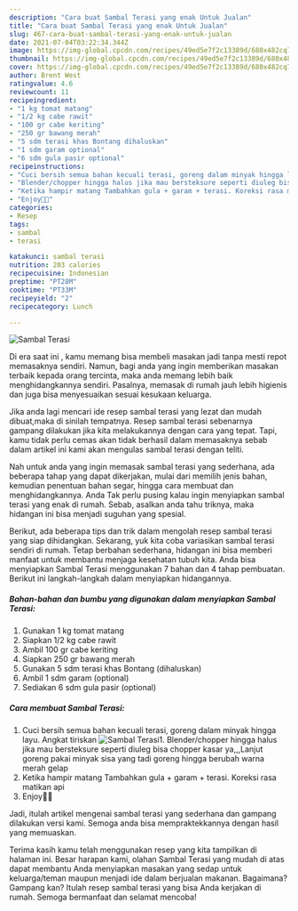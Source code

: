 ```yaml
---
description: "Cara buat Sambal Terasi yang enak Untuk Jualan"
title: "Cara buat Sambal Terasi yang enak Untuk Jualan"
slug: 467-cara-buat-sambal-terasi-yang-enak-untuk-jualan
date: 2021-07-04T03:22:34.344Z
image: https://img-global.cpcdn.com/recipes/49ed5e7f2c13389d/680x482cq70/sambal-terasi-foto-resep-utama.jpg
thumbnail: https://img-global.cpcdn.com/recipes/49ed5e7f2c13389d/680x482cq70/sambal-terasi-foto-resep-utama.jpg
cover: https://img-global.cpcdn.com/recipes/49ed5e7f2c13389d/680x482cq70/sambal-terasi-foto-resep-utama.jpg
author: Brent West
ratingvalue: 4.6
reviewcount: 11
recipeingredient:
- "1 kg tomat matang"
- "1/2 kg cabe rawit"
- "100 gr cabe keriting"
- "250 gr bawang merah"
- "5 sdm terasi khas Bontang dihaluskan"
- "1 sdm garam optional"
- "6 sdm gula pasir optional"
recipeinstructions:
- "Cuci bersih semua bahan kecuali terasi, goreng dalam minyak hingga layu. Angkat tiriskan"
- "Blender/chopper hingga halus jika mau bersteksure seperti diuleg bisa chopper kasar ya,,,Lanjut goreng pakai minyak sisa yang tadi goreng hingga berubah warna merah gelap"
- "Ketika hampir matang Tambahkan gula + garam + terasi. Koreksi rasa matikan api"
- "Enjoy🤤😘"
categories:
- Resep
tags:
- sambal
- terasi

katakunci: sambal terasi 
nutrition: 203 calories
recipecuisine: Indonesian
preptime: "PT28M"
cooktime: "PT33M"
recipeyield: "2"
recipecategory: Lunch

---
```



![Sambal Terasi](https://img-global.cpcdn.com/recipes/49ed5e7f2c13389d/680x482cq70/sambal-terasi-foto-resep-utama.jpg)

Di era  saat ini , kamu memang bisa membeli masakan jadi tanpa mesti repot memasaknya sendiri. Namun, bagi anda yang ingin memberikan masakan terbaik kepada orang tercinta, maka anda memang lebih baik menghidangkannya sendiri. Pasalnya, memasak di rumah jauh lebih higienis dan juga bisa menyesuaikan sesuai kesukaan keluarga.

Jika anda lagi mencari ide resep sambal terasi yang lezat dan mudah dibuat,maka di sinilah tempatnya. Resep sambal terasi  sebenarnya gampang dilakukan jika kita melakukannya dengan cara yang tepat. Tapi, kamu tidak perlu cemas akan tidak berhasil dalam memasaknya 
sebab dalam artikel ini kami akan mengulas sambal terasi dengan teliti.  



Nah untuk anda yang ingin memasak sambal terasi yang sederhana, ada beberapa tahap yang dapat dikerjakan, mulai dari memilih jenis bahan, kemudian penentuan bahan segar, hingga cara membuat dan menghidangkannya. Anda Tak perlu pusing kalau ingin menyiapkan sambal terasi yang enak di rumah. Sebab, asalkan anda  tahu triknya, maka hidangan ini bisa menjadi suguhan yang spesial.

Berikut, ada beberapa tips dan trik dalam mengolah resep sambal terasi yang siap dihidangkan. Sekarang, yuk kita coba variasikan sambal terasi sendiri di rumah. Tetap berbahan sederhana, hidangan ini bisa memberi manfaat untuk membantu menjaga kesehatan tubuh kita. Anda bisa menyiapkan Sambal Terasi menggunakan 7 bahan dan 4 tahap pembuatan. Berikut ini langkah-langkah dalam menyiapkan hidangannya.

<!--inarticleads1-->

##### Bahan-bahan dan bumbu yang digunakan dalam menyiapkan Sambal Terasi:

1. Gunakan 1 kg tomat matang
1. Siapkan 1/2 kg cabe rawit
1. Ambil 100 gr cabe keriting
1. Siapkan 250 gr bawang merah
1. Gunakan 5 sdm terasi khas Bontang (dihaluskan)
1. Ambil 1 sdm garam (optional)
1. Sediakan 6 sdm gula pasir (optional)




<!--inarticleads2-->

##### Cara membuat Sambal Terasi:

1. Cuci bersih semua bahan kecuali terasi, goreng dalam minyak hingga layu. Angkat tiriskan
<img src="https://img-global.cpcdn.com/steps/e082402064c7ff2f/160x128cq70/sambal-terasi-langkah-memasak-1-foto.jpg" alt="Sambal Terasi">1. Blender/chopper hingga halus jika mau bersteksure seperti diuleg bisa chopper kasar ya,,,Lanjut goreng pakai minyak sisa yang tadi goreng hingga berubah warna merah gelap
1. Ketika hampir matang Tambahkan gula + garam + terasi. Koreksi rasa matikan api
1. Enjoy🤤😘




Jadi, itulah artikel mengenai  sambal terasi  yang sederhana dan gampang dilakukan versi kami. Semoga anda bisa mempraktekkannya dengan hasil yang memuaskan. 

Terima kasih kamu telah menggunakan resep yang kita tampilkan di halaman ini. Besar harapan kami, olahan  Sambal Terasi yang mudah di atas dapat membantu Anda menyiapkan masakan yang sedap untuk keluarga/teman maupun menjadi ide dalam berjualan makanan. Bagaimana? Gampang kan? Itulah resep sambal terasi yang bisa Anda kerjakan di rumah. Semoga bermanfaat dan selamat mencoba!

